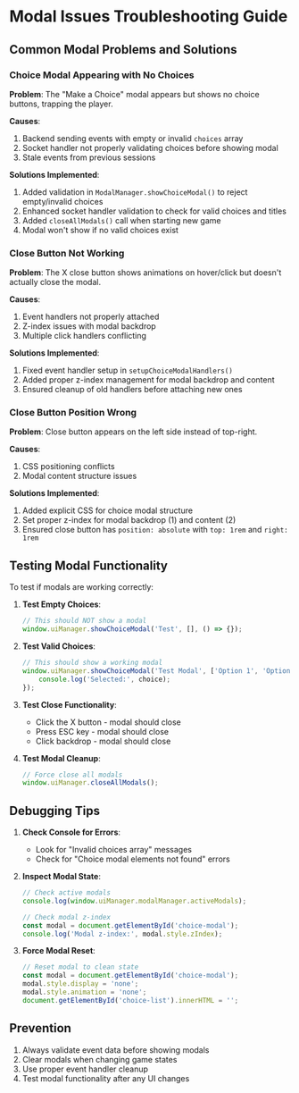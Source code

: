 # Modal Issues Troubleshooting Guide

## Common Modal Problems and Solutions

### Choice Modal Appearing with No Choices

**Problem**: The "Make a Choice" modal appears but shows no choice buttons, trapping the player.

**Causes**:
1. Backend sending events with empty or invalid `choices` array
2. Socket handler not properly validating choices before showing modal
3. Stale events from previous sessions

**Solutions Implemented**:
1. Added validation in `ModalManager.showChoiceModal()` to reject empty/invalid choices
2. Enhanced socket handler validation to check for valid choices and titles
3. Added `closeAllModals()` call when starting new game
4. Modal won't show if no valid choices exist

### Close Button Not Working

**Problem**: The X close button shows animations on hover/click but doesn't actually close the modal.

**Causes**:
1. Event handlers not properly attached
2. Z-index issues with modal backdrop
3. Multiple click handlers conflicting

**Solutions Implemented**:
1. Fixed event handler setup in `setupChoiceModalHandlers()`
2. Added proper z-index management for modal backdrop and content
3. Ensured cleanup of old handlers before attaching new ones

### Close Button Position Wrong

**Problem**: Close button appears on the left side instead of top-right.

**Causes**:
1. CSS positioning conflicts
2. Modal content structure issues

**Solutions Implemented**:
1. Added explicit CSS for choice modal structure
2. Set proper z-index for modal backdrop (1) and content (2)
3. Ensured close button has `position: absolute` with `top: 1rem` and `right: 1rem`

## Testing Modal Functionality

To test if modals are working correctly:

1. **Test Empty Choices**:
   ```javascript
   // This should NOT show a modal
   window.uiManager.showChoiceModal('Test', [], () => {});
   ```

2. **Test Valid Choices**:
   ```javascript
   // This should show a working modal
   window.uiManager.showChoiceModal('Test Modal', ['Option 1', 'Option 2'], (choice) => {
       console.log('Selected:', choice);
   });
   ```

3. **Test Close Functionality**:
   - Click the X button - modal should close
   - Press ESC key - modal should close
   - Click backdrop - modal should close

4. **Test Modal Cleanup**:
   ```javascript
   // Force close all modals
   window.uiManager.closeAllModals();
   ```

## Debugging Tips

1. **Check Console for Errors**:
   - Look for "Invalid choices array" messages
   - Check for "Choice modal elements not found" errors

2. **Inspect Modal State**:
   ```javascript
   // Check active modals
   console.log(window.uiManager.modalManager.activeModals);
   
   // Check modal z-index
   const modal = document.getElementById('choice-modal');
   console.log('Modal z-index:', modal.style.zIndex);
   ```

3. **Force Modal Reset**:
   ```javascript
   // Reset modal to clean state
   const modal = document.getElementById('choice-modal');
   modal.style.display = 'none';
   modal.style.animation = 'none';
   document.getElementById('choice-list').innerHTML = '';
   ```

## Prevention

1. Always validate event data before showing modals
2. Clear modals when changing game states
3. Use proper event handler cleanup
4. Test modal functionality after any UI changes
